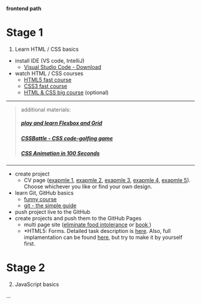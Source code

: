 #### frontend path

# Stage 1

1. Learn HTML / CSS basics

* install IDE (VS code, IntelliJ)
  * [Visual Studio Code - Download](https://code.visualstudio.com/)
* watch HTML / CSS courses
  * [HTML5 fast course](https://www.youtube.com/watch?v=yfoY53QXEnI&list=PLillGF-RfqbZTASqIqdvm1R5mLrQq79CU&index=1)
  * [CSS3 fast course](https://www.youtube.com/watch?v=yfoY53QXEnI&list=PLillGF-RfqbZTASqIqdvm1R5mLrQq79CU&index=2)
  * [HTML & CSS big course](https://levi9.udemy.com/course/modern-html-css-from-the-beginning/) (optional)
---
> additional materials:
>  
> ##### [play and learn Flexbox and Grid](https://mastery.games/) 
>
> ##### [CSSBattle - CSS code-golfing game](https://cssbattle.dev/) 
>
> ##### [CSS Animation in 100 Seconds](https://youtu.be/HZHHBwzmJLk)
---
* create project
  * CV page ([exapmle 1](https://www.etsy.com/fr/listing/655092886/pages-cv-modele-ms-word-cv-modele-5-page?ref=landingpage_similar_listing_top-1&epik=dj0yJnU9NE1OSGdMMk5DTUhwLThMRkJWTGNVcjE1THQ5Z2s0blAmcD0wJm49QU9INGlOMlF6SFBjZFN1cXQyT3ZnQSZ0PUFBQUFBR0RTVDk4), [exapmle 2](https://www.canva.com/design/DADWhL3LzKE/remix?action2=create&mediaId=DADWhL3LzKE&signupReferrer=blog&utm_source=blog&utm_medium=content&utm_campaign=50-inspiring-resume-designs&_branch_match_id=935987397243753885), [exapmle 3](https://www.canva.com/design/DADWhEjITQ4/remix?action2=create&mediaId=DADWhEjITQ4&signupReferrer=blog&utm_source=blog&utm_medium=content&utm_campaign=50-inspiring-resume-designs&_branch_match_id=935987397243753885), [exapmle 4](https://www.dropbox.com/s/r1lrtubf2bay28o/free%20resume.psd?dl=0), [exapmle 5](https://dribbble.com/shots/806188-Resume-CV/attachments/82434?mode=media)). Choose whichever you like or find your own design.
* learn Git, GitHub basics
  * [funny course](https://www.youtube.com/watch?v=BCQHnlnPusY&list=PLRqwX-V7Uu6ZF9C0YMKuns9sLDzK6zoiV)
  * [git - the simple guide](http://rogerdudler.github.io/git-guide/)
* push project live to the GitHub
* create projects and push them to the GitHub Pages
  * multi page site ([eliminate food intolerance](https://99designs.ie/profiles/dreammaster/designs/1274603) or [book ](https://electricbookworks.com/images/presentation-boston-201801-multiformat-book-production-03.jpg))
  * *HTML5: Forms. Detailed task description is [here](https://github.com/kottans/frontend/blob/master/tasks/html5-forms.md). Also, full implamentation can be found [here](https://kaizengami.github.io/HTML5-Forms/dist/), but try to make it by yourself first.


# Stage 2
2. JavaScript basics

...
